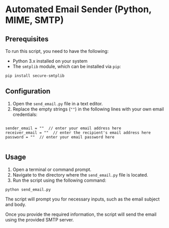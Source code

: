 <!DOCTYPE html>
<html>
<body>
  <h1>Automated Email Sender (Python, MIME, SMTP)</h1>
  
  <h2>Prerequisites</h2>
  <p>To run this script, you need to have the following:</p>
  <ul>
    <li>Python 3.x installed on your system</li>
    <li>The <code>smtplib</code> module, which can be installed via <code>pip</code>:</li>
  </ul>
  <pre><code>pip install secure-smtplib</code></pre>
  
  <h2>Configuration</h2>
  <ol>
    <li>Open the <code>send_email.py</code> file in a text editor.</li>
    <li>Replace the empty strings (<code>""</code>) in the following lines with your own email credentials:</li>
  </ol>
  <pre><code>
sender_email = ""  // enter your email address here
receiver_email = ""  // enter the recipient's email address here
password = ""  // enter your email password here
  </code></pre>
  
  <h2>Usage</h2>
  <ol>
    <li>Open a terminal or command prompt.</li>
    <li>Navigate to the directory where the <code>send_email.py</code> file is located.</li>
    <li>Run the script using the following command:</li>
  </ol>
  <pre><code>python send_email.py</code></pre>
  <p>The script will prompt you for necessary inputs, such as the email subject and body.</p>
  <p>Once you provide the required information, the script will send the email using the provided SMTP server.</p>
</body>
</html>
